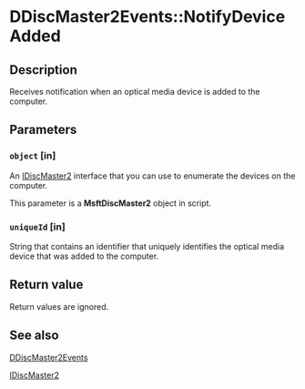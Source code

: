 # DDiscMaster2Events::NotifyDeviceAdded

## Description

Receives notification when an optical media device is added to the computer.

## Parameters

### `object` [in]

An [IDiscMaster2](https://learn.microsoft.com/windows/desktop/api/imapi2/nn-imapi2-idiscmaster2) interface that you can use to enumerate the devices on the computer.

This parameter is a **MsftDiscMaster2** object in script.

### `uniqueId` [in]

String that contains an identifier that uniquely identifies the optical media device that was added to the computer.

## Return value

Return values are ignored.

## See also

[DDiscMaster2Events](https://learn.microsoft.com/windows/desktop/api/imapi2/nn-imapi2-ddiscmaster2events)

[IDiscMaster2](https://learn.microsoft.com/windows/desktop/api/imapi2/nn-imapi2-idiscmaster2)